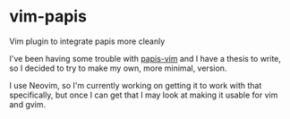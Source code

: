 # vim-papis
Vim plugin to integrate papis more cleanly

I've been having some trouble with [papis-vim](https://github.com/papis/papis-vim) and I have a thesis to write, so I decided to try to make my own, more minimal, version.

I use Neovim, so I'm currently working on getting it to work with that specifically, but once I can get that I may look at making it usable for vim and gvim.
